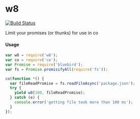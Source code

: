 w8
===

[![Build Status](https://travis-ci.org/kolodny/w8.svg?branch=master)](https://travis-ci.org/kolodny/w8)

Limit your promises (or thunks) for use in co

#### Usage

```js
var w8 = require('w8');
var co = require('co');
var Promise = require('bluebird');
var fs = Promise.promisifyAll(require('fs'));

co(function *() {
  var fileReadPromise = fs.readFileAsync('package.json');
  try {
    yield w8(100, fileReadPromise);
  } catch (e) {
    console.error('getting file took more than 100 ms');
  } 
});
```
